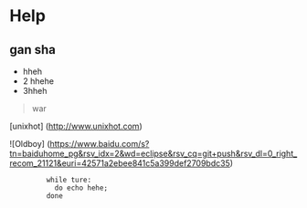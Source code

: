 # Help
## gan sha

* hheh
* 2 hhehe
* 3hheh

> war

[unixhot] (http://www.unixhot.com)

![Oldboy] (https://www.baidu.com/s?tn=baiduhome_pg&rsv_idx=2&wd=eclipse&rsv_cq=git+push&rsv_dl=0_right_recom_21121&euri=42571a2ebee841c5a399def2709bdc35)

             while ture:
               do echo hehe;
             done
